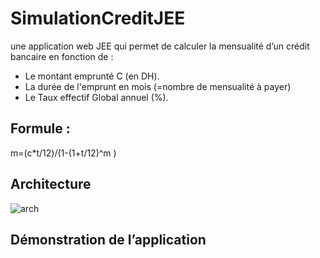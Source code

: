 # SimulationCreditJEE
une application web JEE qui permet de calculer la mensualité d’un crédit bancaire en fonction de :
- Le montant emprunté C (en DH).
- La durée de l'emprunt en mois (=nombre de mensualité à payer)
- Le Taux effectif Global annuel (%).

## Formule :

m=(c*t/12)/(1-(1+t/12)^m )

## Architecture

![arch](https://user-images.githubusercontent.com/10798101/32381017-8e6d4aac-c0a9-11e7-9d1b-788248715691.png)

## Démonstration de l’application


